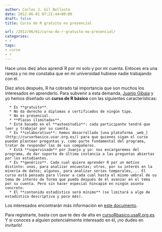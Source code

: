 ```yaml
---
author: Carlos J. Gil Bellosta
date: 2012-06-01 07:21:44+00:00
draft: false
title: Curso de R gratuito no presencial

url: /2012/06/01/curso-de-r-gratuito-no-presencial/
categories:
- r
tags:
- curso
- r
---
```


Hace unos diez años aprendí R por mi solo y por mi cuenta. Entoces era una rareza y no me constaba que en mi universidad hubiese nadie trabajando con él.

Diez años después, R ha cobrado tal importancia que son muchos los interesados en aprenderlo. Para subvenir a esta demanda, [Juanjo Gibaja](http://jjgibaja.net/) y yo hemos diseñado un **curso de R básico** con las siguientes características:



	  * Es **gratuito**.
	  * No da derecho a diplomas o certificados de ningún tipo.
	  * No es presencial.
	  * **Plazas ilimitadas**.
	  * Está basado en el **autoestudio**: cada participante tendrá que leer y trabajar por su cuenta.
	  * Es **colaborativo**: hemos desarrollado [una plataforma _web_](http://cursorbasico.usar.org.es/) para que quienes sigan el curso puedan plantear preguntas y, como parte fundamental del programa, tratar de responder las de sus compañeros.
	  * Está **supervisado** por Juanjo y yo: nos encargaremos del programa, de dar soporte de última instancia a las preguntas abiertas por los estudiantes.
	  * Es **genérico**. Cada cual quiere aprender R por un motivo distinto: unos, para analizar encuestas; otros, por su interés en la minería de datos; algunos, para analizar series temporales,... El curso está pensado para llevar a cada cual hasta el mismo umbral de su tema de interés de forma que pueda después de él avanzar en el tema por su cuenta. Pero sin hacer especial hincapié en ningún asunto concreto.
	  * El **contenido estadístico será mínimo** (se limitará a algo de estadística descriptiva y poco más).

Los interesados encontrarán más información en [este documento](https://docs.google.com/a/bbva.com/document/d/1svL_7GPS7-SHKy-w4WhFhocZW49hJ5Yf2X_FWTSChzU/edit?pli=1).

Para registrarte, basta con que te des de alta en [cursoRbasico.usaR.org.es](http://cursorbasico.usar.org.es/). Y si conoces a alguien potencialmente interesado en él, ¡no dudes en invitarlo!
